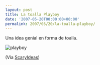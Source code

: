 ```yaml
---
layout: post
title: La toalla Playboy
date: '2007-05-20T00:00:00+00:00'
permalink: 2007/05/20/la-toalla-playboy/
---
```

Una idea genial en forma de toalla. 

<img class="centro_borde" src='/assets/imagen-1.png' alt='playboy' />

(Vía <a href="http://www.scaryideas.com/print/2491/">ScaryIdeas</a>)
